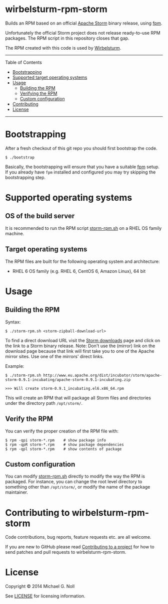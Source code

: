 # wirbelsturm-rpm-storm

Builds an RPM based on an official [Apache Storm](http://storm.incubator.apache.org/) binary release, using
[fpm](https://github.com/jordansissel/fpm).

Unfortunately the official Storm project does not release ready-to-use RPM packages.  The RPM
script in this repository closes that gap.

The RPM created with this code is used by [Wirbelsturm](https://github.com/miguno/wirbelsturm).

---

Table of Contents

* <a href="#bootstrap">Bootstrapping</a>
* <a href="#supported-os">Supported target operating systems</a>
* <a href="#usage">Usage</a>
    * <a href="#build">Building the RPM</a>
    * <a href="#verify">Verifying the RPM</a>
    * <a href="#configuration">Custom configuration</a>
* <a href="#contributing">Contributing</a>
* <a href="#license">License</a>

---

<a name="bootstrap"></a>

# Bootstrapping

After a fresh checkout of this git repo you should first bootstrap the code.

    $ ./bootstrap

Basically, the bootstrapping will ensure that you have a suitable [fpm](https://github.com/jordansissel/fpm) setup.
If you already have `fpm` installed and configured you may try skipping the bootstrapping step.


<a name="supported-os"></a>

# Supported operating systems

## OS of the build server

It is recommended to run the RPM script [storm-rpm.sh](storm-rpm.sh) on a RHEL OS family machine.


## Target operating systems

The RPM files are built for the following operating system and architecture:

* RHEL 6 OS family (e.g. RHEL 6, CentOS 6, Amazon Linux), 64 bit


<a name="usage"></a>

# Usage


<a name="build"></a>

## Building the RPM

Syntax:

    $ ./storm-rpm.sh <storm-zipball-download-url>

To find a direct download URL visit the [Storm downloads](http://storm.incubator.apache.org/downloads.html) page and
click on the link to a Storm binary release.  Note: Don't use the (mirror) link on the download page because that link
will first take you to one of the Apache mirror sites.  Use one of the mirrors' direct links.

Example:

    $ ./storm-rpm.sh http://www.eu.apache.org/dist/incubator/storm/apache-storm-0.9.1-incubating/apache-storm-0.9.1-incubating.zip

    >>> Will create storm-0.9.1_incubating.el6.x86_64.rpm

This will create an RPM that will package all Storm files and directories under the directory path `/opt/storm/`.


<a name="verify"></a>

## Verify the RPM

You can verify the proper creation of the RPM file with:

    $ rpm -qpi storm-*.rpm    # show package info
    $ rpm -qpR storm-*.rpm    # show package dependencies
    $ rpm -qpl storm-*.rpm    # show contents of package


<a name="configuration"></a>

## Custom configuration

You can modify [storm-rpm.sh](storm-rpm.sh) directly to modify the way the RPM is packaged.  For instance, you can
change the root level directory to something other than `/opt/storm/`, or modify the name of the package maintainer.


<a name="contributing"></a>

# Contributing to wirbelsturm-rpm-storm

Code contributions, bug reports, feature requests etc. are all welcome.

If you are new to GitHub please read [Contributing to a project](https://help.github.com/articles/fork-a-repo) for how
to send patches and pull requests to wirbelsturm-rpm-storm.


<a name="license"></a>

# License

Copyright © 2014 Michael G. Noll

See [LICENSE](LICENSE) for licensing information.
